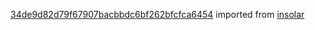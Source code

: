 [34de9d82d79f67907bacbbdc6bf262bfcfca6454](https://github.com/insolar/insolar/commit/34de9d82d79f67907bacbbdc6bf262bfcfca6454) imported from [insolar](https://github.com/insolar/insolar)
